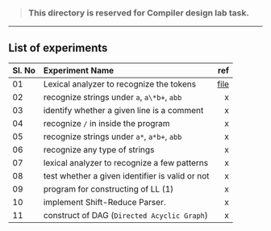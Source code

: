 > ### This directory is reserved for Compiler design lab task.

---

## List of experiments

| Sl. No | Experiment Name                                 |       ref |
| ------ | :---------------------------------------------- | --------: |
| 01     | Lexical analyzer to recognize the tokens        | [file][1] |
| 02     | recognize strings under `a`, `a\*b+`, `abb`     |         x |
| 03     | identify whether a given line is a comment      |         x |
| 04     | recognize `/` in inside the program             |         x |
| 05     | recognize strings under `a*`, `a*b+`, `abb`     |         x |
| 06     | recognize any type of strings                   |         x |
| 07     | lexical analyzer to recognize a few patterns    |         x |
| 08     | test whether a given identifier is valid or not |         x |
| 09     | program for constructing of LL (1)              |         x |
| 10     | implement Shift-Reduce Parser.                  |         x |
| 11     | construct of DAG (`Directed Acyclic Graph`)     |         x |

[1]: lexical_analyzer_to_reconize_token.dart

